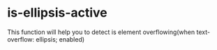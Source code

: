 # is-ellipsis-active
This function will help you to detect is element overflowing(when text-overflow: ellipsis; enabled)

